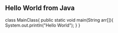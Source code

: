 ## Hello World from Java
class MainClass{
public static void main(String arr[]){
System.out.println("Hello World");
}
}
